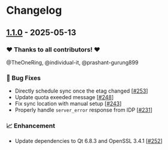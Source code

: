 # Changelog

## [1.1.0](https://github.com/opencloud-eu/desktop/releases/tag/v1.1.0) - 2025-05-13

### ❤️ Thanks to all contributors! ❤️

@TheOneRing, @individual-it, @prashant-gurung899

### 🐛 Bug Fixes

- Directly schedule sync once the etag changed [[#253](https://github.com/opencloud-eu/desktop/pull/253)]
- Update quota exeeded message [[#248](https://github.com/opencloud-eu/desktop/pull/248)]
- Fix sync location with manual setup [[#243](https://github.com/opencloud-eu/desktop/pull/243)]
- Properly handle `server_error` response from IDP [[#231](https://github.com/opencloud-eu/desktop/pull/231)]

### 📈 Enhancement

- Update dependencies to Qt 6.8.3 and OpenSSL 3.4.1 [[#252](https://github.com/opencloud-eu/desktop/pull/252)]
